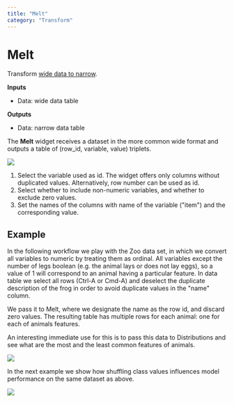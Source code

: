 ```yaml
---
title: "Melt"
category: "Transform"
---
```

Melt
=========

Transform [wide data to narrow](https://en.wikipedia.org/wiki/Wide_and_narrow_data).

**Inputs**

- Data: wide data table

**Outputs**

- Data: narrow data table

The **Melt** widget receives a dataset in the more common wide format and outputs a table of (row_id, variable, value) triplets.


![](../images/Melt-Default-stamped.png)

1. Select the variable used as id. The widget offers only columns without duplicated values. Alternatively, row number can be used as id.
2. Select whether to include non-numeric variables, and whether to exclude zero values.
3. Set the names of the columns with name of the variable ("item") and the corresponding value.

Example
-------

In the following workflow we play with the Zoo data set, in which we convert all variables to numeric by treating them as ordinal. All variables except the number of legs boolean (e.g. the animal lays or does not lay eggs), so a value of 1 will correspond to an animal having a particular feature. In data table we select all rows (Ctrl-A or Cmd-A) and deselect the duplicate description of the frog in order to avoid duplicate values in the "name" column.

We pass it to Melt, where we designate the name as the row id, and discard zero values. The resulting table has multiple rows for each animal: one for each of animals features.

An interesting immediate use for this is to pass this data to Distributions and see what are the most and the least common features of animals.

![](../images/Melt-Workflow.png)

In the next example we show how shuffling class values influences model performance on the same dataset as above.

![](../images/Melt-Distribution.png)
